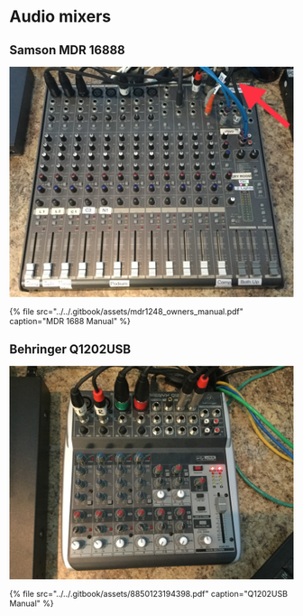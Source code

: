 # Audio mixers

## Samson MDR 16888

![Main audio mixer](../../.gitbook/assets/bb1e35e5-afce-4eba-8d2c-e91f6ded9cce.jpeg)

{% file src="../../.gitbook/assets/mdr1248\_owners\_manual.pdf" caption="MDR 1688 Manual" %}

## Behringer Q1202USB

![Auxiliary audio mixer](../../.gitbook/assets/da8cc90f-f4d9-4df4-a51f-9242f208f3e1.jpeg)

{% file src="../../.gitbook/assets/8850123194398.pdf" caption="Q1202USB Manual" %}



